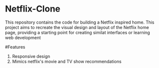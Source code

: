 # Netflix-Clone

This repository contains the code for building a Netflix inspired home.
This project aims to recreate the visual design and layout of the Netflix home page, providing a starting point for creating similat interfaces or learning web development

#Features

1. Responsive design
2. Mimics netflix's movie and TV show recommendations 
